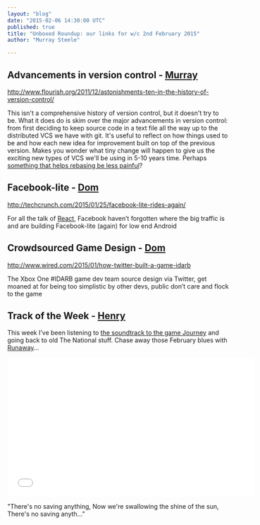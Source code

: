 ```yaml
---
layout: "blog"
date: "2015-02-06 14:30:00 UTC"
published: true
title: "Unboxed Roundup: our links for w/c 2nd February 2015"
author: "Murray Steele"

---
```


## Advancements in version control - [Murray](http://www.unboxedconsulting.com/people/murray-steele)

http://www.flourish.org/2011/12/astonishments-ten-in-the-history-of-version-control/

This isn't a comprehensive history of version control, but it doesn't try to be. What it does do is skim over the major advancements in version control: from first deciding to keep source code in a text file all the way up to the distributed VCS we have with git. It's useful to reflect on how things used to be and how each new idea for improvement built on top of the previous version. Makes you wonder what tiny change will happen to give us the exciting new types of VCS we'll be using in 5-10 years time. Perhaps [something that helps rebasing be less painful](https://medium.com/@porteneuve/fix-conflicts-only-once-with-git-rerere-7d116b2cec67)?

 ## Facebook-lite - [Dom](http://www.unboxedconsulting.com/people/dominic-mason)

http://techcrunch.com/2015/01/25/facebook-lite-rides-again/

For all the talk of [React](http://facebook.github.io/react/blog/2013/06/05/why-react.html), Facebook haven’t forgotten where the big traffic is and are building Facebook-lite (again) for low end Android

## Crowdsourced Game Design - [Dom](http://www.unboxedconsulting.com/people/dominic-mason)

http://www.wired.com/2015/01/how-twitter-built-a-game-idarb

The Xbox One #IDARB game dev team source design via Twitter, get moaned at for being too simplistic by other devs, public don’t care and flock to the game

## Track of the Week - [Henry](http://www.unboxedconsulting.com/people/henry-turner)

This week I’ve been listening to [the soundtrack to the game Journey](https://www.youtube.com/watch?v=M3hFN8UrBPw) and going back to old The National stuff. Chase away those February blues with [Runaway](https://www.youtube.com/watch?v=3dC4bHlNCr4)… <iframe width="560" height="315" src="//www.youtube.com/embed/3dC4bHlNCr4" frameborder="0" allowfullscreen></iframe>

"There's no saving anything, Now we're swallowing the shine of the sun, There's no saving anyth…”


